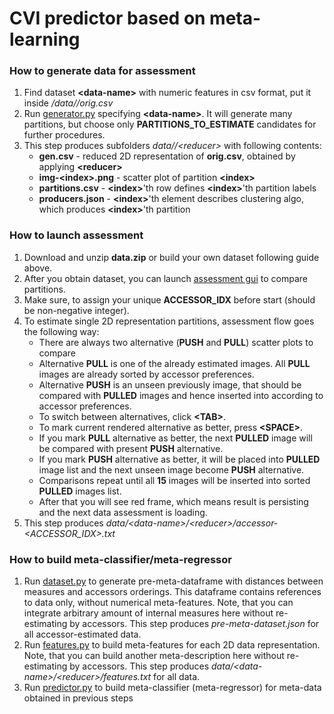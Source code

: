 # CVI predictor based on meta-learning

### How to generate data for assessment
1) Find dataset **\<data-name>** with numeric features in csv format, put it inside */data/<data-name>/orig.csv*
2) Run [generator.py](generator.py) specifying **\<data-name>**. It will generate many partitions, but choose only **PARTITIONS_TO_ESTIMATE** candidates for further procedures.
3) This step produces subfolders *data/<data-name>/\<reducer>* with following contents:
   - **gen.csv** - reduced 2D representation of **orig.csv**, obtained by applying **\<reducer>**
   - **img-\<index>.png** - scatter plot of partition **\<index>**
   - **partitions.csv** - **\<index>**'th row defines **\<index>**'th partition labels
   - **producers.json** - **\<index>**'th element describes clustering algo, which produces **\<index>**'th partition

### How to launch assessment
1) Download and unzip **data.zip** or build your own dataset following guide above.
2) After you obtain dataset, you can launch [assessment gui](gui.py) to compare partitions. 
3) Make sure, to assign your unique **ACCESSOR_IDX** before start (should be non-negative integer).
4) To estimate single 2D representation partitions, assessment flow goes the following way:
    - There are always two alternative (**PUSH** and **PULL**) scatter plots to compare
    - Alternative **PULL** is one of the already estimated images. All **PULL** images are already sorted by accessor preferences.
    - Alternative **PUSH** is an unseen previously image, that should be compared with **PULLED** images and hence inserted into according to accessor preferences.
    - To switch between alternatives, click **\<TAB>**.
    - To mark current rendered alternative as better, press **\<SPACE>**.
    - If you mark **PULL** alternative as better, the next **PULLED** image will be compared with present **PUSH** alternative.
    - If you mark **PUSH** alternative as better, it will be placed into **PULLED** image list and the next unseen image become **PUSH** alternative.
    - Comparisons repeat until all **15** images will be inserted into sorted **PULLED** images list.
    - After that you will see red frame, which means result is persisting and the next data assessment is loading.
5) This step produces *data/\<data-name>/\<reducer>/accessor-\<ACCESSOR_IDX>.txt*

### How to build meta-classifier/meta-regressor
1) Run [dataset.py](dataset.py) to generate pre-meta-dataframe with distances between measures and accessors orderings.
This dataframe contains references to data only, without numerical meta-features.
Note, that you can integrate arbitrary amount of internal measures here without re-estimating by accessors.
This step produces *pre-meta-dataset.json* for all accessor-estimated data. 
2) Run [features.py](features.py) to build meta-features for each 2D data representation.
Note, that you can build another meta-description here without re-estimating by accessors.
This step produces *data/\<data-name>/\<reducer>/features.txt* for all data.
3) Run [predictor.py](predictor.py) to build meta-classifier (meta-regressor) for meta-data obtained in previous steps
